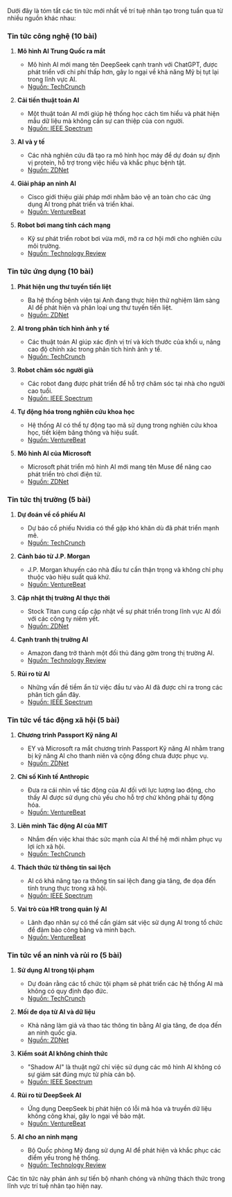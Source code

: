 Dưới đây là tóm tắt các tin tức mới nhất về trí tuệ nhân tạo trong tuần qua từ nhiều nguồn khác nhau:

### Tin tức công nghệ (10 bài)

1. **Mô hình AI Trung Quốc ra mắt**
   - Mô hình AI mới mang tên DeepSeek cạnh tranh với ChatGPT, được phát triển với chi phí thấp hơn, gây lo ngại về khả năng Mỹ bị tụt lại trong lĩnh vực AI.
   - [Nguồn: TechCrunch](https://techcrunch.com)

2. **Cải tiến thuật toán AI**
   - Một thuật toán AI mới giúp hệ thống học cách tìm hiểu và phát hiện mẫu dữ liệu mà không cần sự can thiệp của con người.
   - [Nguồn: IEEE Spectrum](https://spectrum.ieee.org)

3. **AI và y tế**
   - Các nhà nghiên cứu đã tạo ra mô hình học máy để dự đoán sự định vị protein, hỗ trợ trong việc hiểu và khắc phục bệnh tật.
   - [Nguồn: ZDNet](https://www.zdnet.com)

4. **Giải pháp an ninh AI**
   - Cisco giới thiệu giải pháp mới nhằm bảo vệ an toàn cho các ứng dụng AI trong phát triển và triển khai.
   - [Nguồn: VentureBeat](https://venturebeat.com)

5. **Robot bơi mang tính cách mạng**
   - Kỹ sư phát triển robot bơi vừa mới, mở ra cơ hội mới cho nghiên cứu môi trường.
   - [Nguồn: Technology Review](https://www.technologyreview.com)

### Tin tức ứng dụng (10 bài)

1. **Phát hiện ung thư tuyến tiền liệt**
   - Ba hệ thống bệnh viện tại Anh đang thực hiện thử nghiệm lâm sàng AI để phát hiện và phân loại ung thư tuyến tiền liệt.
   - [Nguồn: ZDNet](https://www.zdnet.com)

2. **AI trong phân tích hình ảnh y tế**
   - Các thuật toán AI giúp xác định vị trí và kích thước của khối u, nâng cao độ chính xác trong phân tích hình ảnh y tế.
   - [Nguồn: TechCrunch](https://techcrunch.com)

3. **Robot chăm sóc người già**
   - Các robot đang được phát triển để hỗ trợ chăm sóc tại nhà cho người cao tuổi.
   - [Nguồn: IEEE Spectrum](https://spectrum.ieee.org)

4. **Tự động hóa trong nghiên cứu khoa học**
   - Hệ thống AI có thể tự động tạo mã sử dụng trong nghiên cứu khoa học, tiết kiệm băng thông và hiệu suất.
   - [Nguồn: VentureBeat](https://venturebeat.com)

5. **Mô hình AI của Microsoft**
   - Microsoft phát triển mô hình AI mới mang tên Muse để nâng cao phát triển trò chơi điện tử.
   - [Nguồn: ZDNet](https://www.zdnet.com)

### Tin tức thị trường (5 bài)

1. **Dự đoán về cổ phiếu AI**
   - Dự báo cổ phiếu Nvidia có thể gặp khó khăn dù đã phát triển mạnh mẽ.
   - [Nguồn: TechCrunch](https://techcrunch.com)

2. **Cảnh báo từ J.P. Morgan**
   - J.P. Morgan khuyến cáo nhà đầu tư cần thận trọng và không chỉ phụ thuộc vào hiệu suất quá khứ.
   - [Nguồn: VentureBeat](https://venturebeat.com)

3. **Cập nhật thị trường AI thực thời**
   - Stock Titan cung cấp cập nhật về sự phát triển trong lĩnh vực AI đối với các công ty niêm yết.
   - [Nguồn: ZDNet](https://www.zdnet.com)

4. **Cạnh tranh thị trường AI**
   - Amazon đang trở thành một đối thủ đáng gờm trong thị trường AI.
   - [Nguồn: Technology Review](https://www.technologyreview.com)

5. **Rủi ro từ AI**
   - Những vấn đề tiềm ẩn từ việc đầu tư vào AI đã được chỉ ra trong các phân tích gần đây.
   - [Nguồn: IEEE Spectrum](https://spectrum.ieee.org)

### Tin tức về tác động xã hội (5 bài)

1. **Chương trình Passport Kỹ năng AI**
   - EY và Microsoft ra mắt chương trình Passport Kỹ năng AI nhằm trang bị kỹ năng AI cho thanh niên và cộng đồng chưa được phục vụ.
   - [Nguồn: ZDNet](https://www.zdnet.com)

2. **Chỉ số Kinh tế Anthropic**
   - Đưa ra cái nhìn về tác động của AI đối với lực lượng lao động, cho thấy AI được sử dụng chủ yếu cho hỗ trợ chứ không phải tự động hóa.
   - [Nguồn: VentureBeat](https://venturebeat.com)

3. **Liên minh Tác động AI của MIT**
   - Nhắm đến việc khai thác sức mạnh của AI thế hệ mới nhằm phục vụ lợi ích xã hội.
   - [Nguồn: TechCrunch](https://techcrunch.com)

4. **Thách thức từ thông tin sai lệch**
   - AI có khả năng tạo ra thông tin sai lệch đang gia tăng, đe dọa đến tính trung thực trong xã hội.
   - [Nguồn: IEEE Spectrum](https://spectrum.ieee.org)

5. **Vai trò của HR trong quản lý AI**
   - Lãnh đạo nhân sự có thể cần giám sát việc sử dụng AI trong tổ chức để đảm bảo công bằng và minh bạch.
   - [Nguồn: VentureBeat](https://venturebeat.com)

### Tin tức về an ninh và rủi ro (5 bài)

1. **Sử dụng AI trong tội phạm**
   - Dự đoán rằng các tổ chức tội phạm sẽ phát triển các hệ thống AI mà không có quy định đạo đức.
   - [Nguồn: TechCrunch](https://techcrunch.com)

2. **Mối đe dọa từ AI và dữ liệu**
   - Khả năng làm giả và thao tác thông tin bằng AI gia tăng, đe dọa đến an ninh quốc gia.
   - [Nguồn: ZDNet](https://www.zdnet.com)

3. **Kiểm soát AI không chính thức**
   - "Shadow AI" là thuật ngữ chỉ việc sử dụng các mô hình AI không có sự giám sát đúng mực từ phía cán bộ.
   - [Nguồn: IEEE Spectrum](https://spectrum.ieee.org)

4. **Rủi ro từ DeepSeek AI**
   - Ứng dụng DeepSeek bị phát hiện có lỗi mã hóa và truyền dữ liệu không công khai, gây lo ngại về bảo mật.
   - [Nguồn: VentureBeat](https://venturebeat.com)

5. **AI cho an ninh mạng**
   - Bộ Quốc phòng Mỹ đang sử dụng AI để phát hiện và khắc phục các điểm yếu trong hệ thống.
   - [Nguồn: Technology Review](https://www.technologyreview.com)

Các tin tức này phản ánh sự tiến bộ nhanh chóng và những thách thức trong lĩnh vực trí tuệ nhân tạo hiện nay.